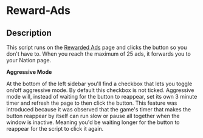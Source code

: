 # Reward-Ads

## Description

This script runs on the [Rewarded Ads](https://politicsandwar.com/rewarded-ads/) page and clicks the button so you don't have to. When you reach the maximum of 25 ads, it forwards you to your Nation page.

**Aggressive Mode**

At the bottom of the left sidebar you'll find a checkbox that lets you toggle on/off aggressive mode. By default this checkbox is not ticked. Aggressive mode will, instead of waiting for the button to reappear, set its own 3 minute timer and refresh the page to then click the button. This feature was introduced because it was observed that the game's timer that makes the button reappear by itself can run slow or pause all together when the window is inactive. Meaning you'd be waiting longer for the button to reappear for the script to click it again.